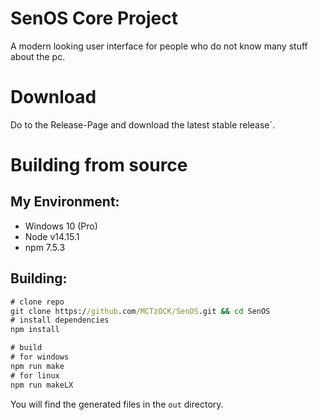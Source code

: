 # SenOS Core Project
A modern looking user interface for people who do not know many stuff about the pc.

# Download
Do to the Release-Page and download the latest stable release´.

# Building from source
## My Environment:
- Windows 10 (Pro)
- Node v14.15.1
- npm 7.5.3

## Building:
```cmd
# clone repo
git clone https://github.com/MCTzOCK/SenOS.git && cd SenOS
# install dependencies
npm install

# build
# for windows
npm run make
# for linux
npm run makeLX
```
You will find the generated files in the ``out`` directory.
